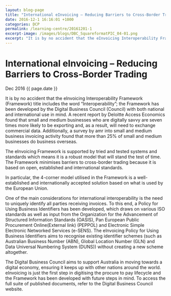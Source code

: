 ```yaml
---
layout: blog-page
title: "International eInvoicing – Reducing Barriers to Cross-Border Trading"
date: 2016-12-1 16:16:01 +1000
categories: DCP
permalink: /learning-centre/20161201-1
excerpt-image: /images/blogs/DBC_SquareformatPIC_04-01.png
excerpt: "It is by no accident that the eInvoicing Interoperability Framework (Framework) title includes the word “Interoperability”; the Framework has been developed by the Digital Business Council (Council) with both national and international use in mind. A recent report by Deloitte Access Economics found that small and medium businesses who are digitally savvy are seven times more likely to..."
---
```


# International eInvoicing – Reducing Barriers to Cross-Border Trading

Dec 2016
{{ page.date }}

It is by no accident that the eInvoicing Interoperability Framework (Framework) title includes the word “Interoperability”; the Framework has been developed by the Digital Business Council (Council) with both national and international use in mind. A recent report by Deloitte Access Economics found that small and medium businesses who are digitally savvy are seven times more likely to be exporting and, as a result, will need to exchange commercial data. Additionally, a survey by amr into small and medium business invoicing activity found that more than 25% of small and medium businesses do business overseas.

The eInvoicing Framework is supported by tried and tested systems and standards which means it is a robust model that will stand the test of time. The Framework minimises barriers to cross-border trading because it is based on open, established and international standards.

In particular, the 4-corner model utilised in the Framework is a well-established and internationally accepted solution based on what is used by the European Union.

One of the main considerations for international interoperability is the need to uniquely identify all parties receiving invoices. To this end, a Policy for Using Business Identifiers has been developed, which draws on various ISO standards as well as input from the Organization for the Advancement of Structured Information Standards (OASIS), Pan European Public Procurement Online(External link) (PEPPOL) and Electronic Simple Electronic Networked Services (e-SENS). The eInvoicing Policy for Using Business Identifiers aims to recognise existing identifier schemes (such as Australian Business Number (ABN), Global Location Number (GLN) and Data Universal Numbering System (DUNS)) without creating a new scheme altogether.

The Digital Business Council aims to support Australia in moving towards a digital economy, ensuring it keeps up with other nations around the world. eInvoicing is just the first step in digitising the procure to pay lifecycle and the Framework has been developed with future steps in mind. To access the full suite of published documents, refer to the Digital Business Council website.
